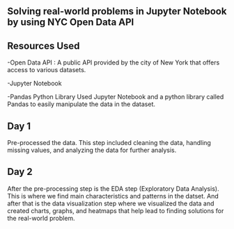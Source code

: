 ## Solving real-world problems in Jupyter Notebook by using NYC Open Data API

## Resources Used
-Open Data API : A public API provided by the city of New York that offers access to various datasets.

-Jupyter Notebook

-Pandas Python Library
Used Jupyter Notebook and a python library called Pandas to easily manipulate the data in the dataset. 

## Day 1
Pre-processed the data. This step included cleaning the data, handling missing values, and analyzing the data for further analysis.

## Day 2
After the pre-processing step is the EDA step (Exploratory Data Analysis). This is where we find main characteristics and patterns in the datset. And after that is the data visualization step where we visualized the data and created charts, graphs, and heatmaps that help lead to finding solutions for the real-world problem.
